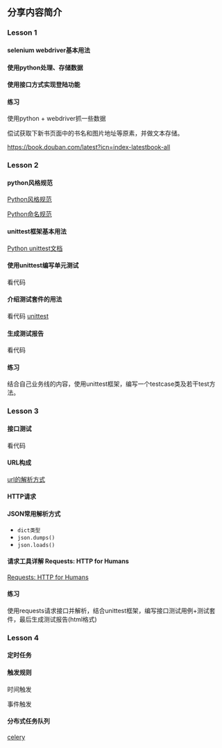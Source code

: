 分享内容简介
----

### Lesson 1

#### selenium webdriver基本用法

#### 使用python处理、存储数据

#### 使用接口方式实现登陆功能

#### 练习

使用python + webdriver抓一些数据

偿试获取下新书页面中的书名和图片地址等原素，并做文本存储。

https://book.douban.com/latest?icn=index-latestbook-all

### Lesson 2

#### python风格规范

[Python风格规范](http://zh-google-styleguide.readthedocs.io/en/latest/google-python-styleguide/python_style_rules/)

[Python命名规范](https://www.jianshu.com/p/a793c0d960fe)

#### unittest框架基本用法

[Python unittest文档](https://docs.python.org/3/library/unittest.html)

#### 使用unittest编写单元测试

看代码

#### 介绍测试套件的用法

看代码
[unittest](https://docs.python.org/3/library/unittest.html)

#### 生成测试报告

看代码

#### 练习

结合自己业务线的内容，使用unittest框架，编写一个testcase类及若干test方法。


### Lesson 3

#### 接口测试

看代码

#### URL构成

[url的解析方式](https://www.candypapi.com/2017/02/20/Analysis-of-the-url/)

#### HTTP请求

#### JSON常用解析方式

- `dict类型`
- `json.dumps()`
- `json.loads()`

#### 请求工具详解 Requests: HTTP for Humans

[Requests: HTTP for Humans](http://docs.python-requests.org/en/master/)

#### 练习

使用requests请求接口并解析，结合unittest框架，编写接口测试用例+测试套件，最后生成测试报告(html格式)

### Lesson 4

#### 定时任务

#### 触发规则

时间触发

事件触发

#### 分布式任务队列

[celery](http://www.celeryproject.org/)